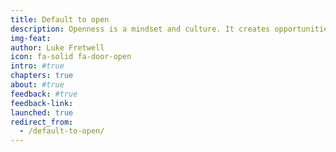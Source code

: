 ```yaml
---
title: Default to open
description: Openness is a mindset and culture. It creates opportunities for exponential government innovation. By embracing the values of collaboration, participation and transparency, we can instill trust and foster better and faster solutions to small and big problems.
img-feat: 
author: Luke Fretwell
icon: fa-solid fa-door-open
intro: #true
chapters: true
about: #true
feedback: #true
feedback-link: 
launched: true
redirect_from:
  - /default-to-open/
---
```


